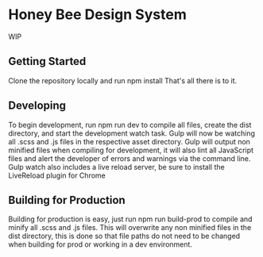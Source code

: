 # Honey Bee Design System

WIP

## Getting Started
Clone the repository locally and run npm install
That's all there is to it.

## Developing
To begin development, run npm run dev to compile all files, create the dist directory, and start the development watch task. Gulp will now be watching all .scss and .js files in the respective asset directory. Gulp will output non minified files when compiling for development, it will also lint all JavaScript files and alert the developer of errors and warnings via the command line.
Gulp watch also includes a live reload server, be sure to install the LiveReload plugin for Chrome

## Building for Production
Building for production is easy, just run npm run build-prod to compile and minify all .scss and .js files. This will overwrite any non minified files in the dist directory, this is done so that file paths do not need to be changed when building for prod or working in a dev environment.